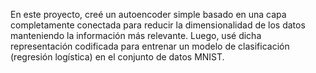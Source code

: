 En este proyecto, creé un autoencoder simple basado en una capa completamente conectada para reducir la dimensionalidad de los datos manteniendo la información más relevante. Luego, usé dicha representación codificada para entrenar un modelo de clasificación (regresión logística) en el conjunto de datos MNIST.

